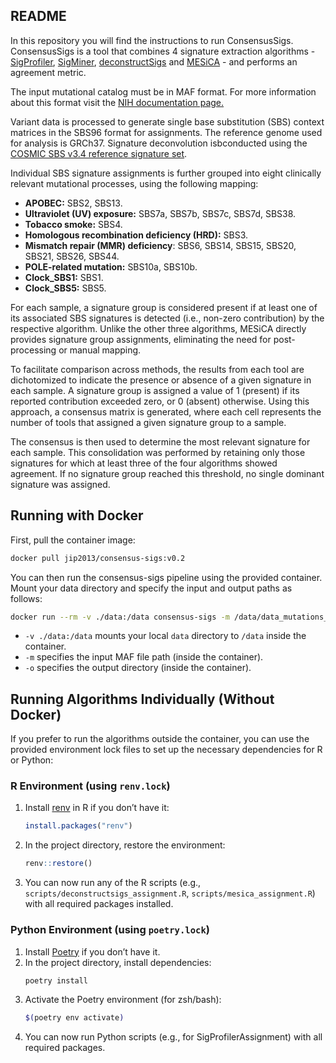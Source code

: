 ## README

In this repository you will find the instructions to run ConsensusSigs. ConsensusSigs is a tool that combines 4 signature extraction algorithms - [SigProfiler](https://github.com/AlexandrovLab/SigProfilerAssignment), [SigMiner](https://github.com/ShixiangWang/sigminer), [deconstructSigs](https://github.com/raerose01/deconstructSigs) and [MESiCA](https://github.com/Adarya/MESiCA) - and performs an agreement metric.

The input mutational catalog must be in MAF format. For more information about this format visit the [NIH documentation page.](https://docs.gdc.cancer.gov/Data/File_Formats/MAF_Format/)

Variant data is processed to generate single base substitution (SBS) context matrices in the SBS96 format for assignments. The reference genome used for analysis is GRCh37. Signature deconvolution isbconducted using the [COSMIC SBS v3.4 reference signature set](https://cancer.sanger.ac.uk/signatures/sbs/).

Individual SBS signature assignments is further grouped into eight clinically relevant mutational processes, using the following mapping:

-   **APOBEC:** SBS2, SBS13.
-   **Ultraviolet (UV) exposure:** SBS7a, SBS7b, SBS7c, SBS7d, SBS38.
-   **Tobacco smoke:** SBS4.
-   **Homologous recombination deficiency (HRD):** SBS3.
-   **Mismatch repair (MMR) deficiency**: SBS6, SBS14, SBS15, SBS20, SBS21, SBS26, SBS44.
-   **POLE-related mutation:** SBS10a, SBS10b.
-   **Clock_SBS1:** SBS1.
-   **Clock_SBS5:** SBS5.

For each sample, a signature group is considered present if at least one of its associated SBS signatures is detected (i.e., non-zero contribution) by the respective algorithm. Unlike the other three algorithms, MESiCA directly provides signature group assignments, eliminating the need for post-processing or manual mapping.

To facilitate comparison across methods, the results from each tool are dichotomized to indicate the presence or absence of a given signature in each sample. A signature group is assigned a value of 1 (present) if its reported contribution exceeded zero, or 0 (absent) otherwise. Using this approach, a consensus matrix is generated, where each cell represents the number of tools that assigned a given signature group to a sample.

The consensus is then used to determine the most relevant signature for each sample. This consolidation was performed by retaining only those signatures for which at least three of the four algorithms showed agreement. If no signature group reached this threshold, no single dominant signature was assigned.

## Running with Docker

First, pull the container image:

```sh
docker pull jip2013/consensus-sigs:v0.2
```

You can then run the consensus-sigs pipeline using the provided container. Mount your data directory and specify the input and output paths as follows:

```sh
docker run --rm -v ./data:/data consensus-sigs -m /data/data_mutations_extended.txt -o /data
```

- `-v ./data:/data` mounts your local `data` directory to `/data` inside the container.
- `-m` specifies the input MAF file path (inside the container).
- `-o` specifies the output directory (inside the container).

## Running Algorithms Individually (Without Docker)

If you prefer to run the algorithms outside the container, you can use the provided environment lock files to set up the necessary dependencies for R or Python:

### R Environment (using `renv.lock`)

1. Install [renv](https://rstudio.github.io/renv/) in R if you don’t have it:
   ```r
   install.packages("renv")
   ```
2. In the project directory, restore the environment:
   ```r
   renv::restore()
   ```
3. You can now run any of the R scripts (e.g., `scripts/deconstructsigs_assignment.R`, `scripts/mesica_assignment.R`) with all required packages installed.

### Python Environment (using `poetry.lock`)

1. Install [Poetry](https://python-poetry.org/docs/#installation) if you don’t have it.
2. In the project directory, install dependencies:
   ```sh
   poetry install
   ```
3. Activate the Poetry environment (for zsh/bash):
   ```sh
   $(poetry env activate)
   ```
4. You can now run Python scripts (e.g., for SigProfilerAssignment) with all required packages.
